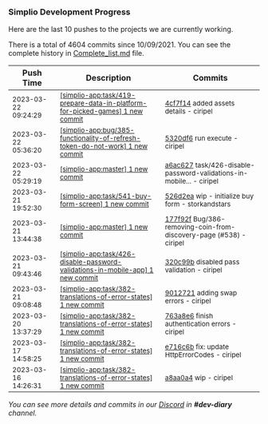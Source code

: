 
### Simplio Development Progress

Here are the last 10 pushes to the projects we are currently working.

There is a total of 4604 commits since 10/09/2021. You can see the complete history in
 [Complete_list.md](Complete_list.md) file.

| Push Time | Description | Commits |
| --- | --- | --- |
| <sub>2023-03-22 09:24:29</sub> | <sub>[[simplio-app:task/419\-prepare\-data\-in\-platform\-for\-picked\-games] 1 new commit](https://github.com/SimplioOfficial/simplio-app/commit/4cf7f14cb5b5e04e7058447cc8aebd203c718ea4)</sub> | <sub>[4cf7f14](https://github.com/SimplioOfficial/simplio-app/commit/4cf7f14cb5b5e04e7058447cc8aebd203c718ea4) added assets details - ciripel</sub> |
| <sub>2023-03-22 05:36:20</sub> | <sub>[[simplio-app:bug/385\-functionality\-of\-refresh\-token\-do\-not\-work] 1 new commit](https://github.com/SimplioOfficial/simplio-app/commit/5320df60445edeb58081f676f22fe12625917f9d)</sub> | <sub>[5320df6](https://github.com/SimplioOfficial/simplio-app/commit/5320df60445edeb58081f676f22fe12625917f9d) run execute - ciripel</sub> |
| <sub>2023-03-22 05:29:19</sub> | <sub>[[simplio-app:master] 1 new commit](https://github.com/SimplioOfficial/simplio-app/commit/a6ac627f404c0c426104124e15f936b006280aed)</sub> | <sub>[a6ac627](https://github.com/SimplioOfficial/simplio-app/commit/a6ac627f404c0c426104124e15f936b006280aed) task/426-disable-password-validations-in-mobile... - ciripel</sub> |
| <sub>2023-03-21 19:52:30</sub> | <sub>[[simplio-app:task/541\-buy\-form\-screen] 1 new commit](https://github.com/SimplioOfficial/simplio-app/commit/526d2eac061b82dd082adf23156c83d6743ac6b3)</sub> | <sub>[526d2ea](https://github.com/SimplioOfficial/simplio-app/commit/526d2eac061b82dd082adf23156c83d6743ac6b3) wip - initialize buy form - storkandstars</sub> |
| <sub>2023-03-21 13:44:38</sub> | <sub>[[simplio-app:master] 1 new commit](https://github.com/SimplioOfficial/simplio-app/commit/177f92f6605a21e1b54c298d4c824cf84dfdf100)</sub> | <sub>[177f92f](https://github.com/SimplioOfficial/simplio-app/commit/177f92f6605a21e1b54c298d4c824cf84dfdf100) Bug/386-removing-coin-from-discovery-page (#538) - ciripel</sub> |
| <sub>2023-03-21 09:43:46</sub> | <sub>[[simplio-app:task/426\-disable\-password\-validations\-in\-mobile\-app] 1 new commit](https://github.com/SimplioOfficial/simplio-app/commit/320c99b16bc538da7ca0a9b4a6a69c9e4e7454c0)</sub> | <sub>[320c99b](https://github.com/SimplioOfficial/simplio-app/commit/320c99b16bc538da7ca0a9b4a6a69c9e4e7454c0) disabled pass validation - ciripel</sub> |
| <sub>2023-03-21 09:08:48</sub> | <sub>[[simplio-app:task/382\-translations\-of\-error\-states] 1 new commit](https://github.com/SimplioOfficial/simplio-app/commit/90127213af8ae3f4223ed2b38f33d884d37ab2e6)</sub> | <sub>[9012721](https://github.com/SimplioOfficial/simplio-app/commit/90127213af8ae3f4223ed2b38f33d884d37ab2e6) adding swap errors - ciripel</sub> |
| <sub>2023-03-20 13:37:29</sub> | <sub>[[simplio-app:task/382\-translations\-of\-error\-states] 1 new commit](https://github.com/SimplioOfficial/simplio-app/commit/763a8e6905c3a2f0fb5c0f968f5f2d7abb8eada5)</sub> | <sub>[763a8e6](https://github.com/SimplioOfficial/simplio-app/commit/763a8e6905c3a2f0fb5c0f968f5f2d7abb8eada5) finish authentication errors - ciripel</sub> |
| <sub>2023-03-17 14:58:25</sub> | <sub>[[simplio-app:task/382\-translations\-of\-error\-states] 1 new commit](https://github.com/SimplioOfficial/simplio-app/commit/e716c6bd8f019061cf720619fd170069cc8a44e7)</sub> | <sub>[e716c6b](https://github.com/SimplioOfficial/simplio-app/commit/e716c6bd8f019061cf720619fd170069cc8a44e7) fix: update HttpErrorCodes - ciripel</sub> |
| <sub>2023-03-16 14:26:31</sub> | <sub>[[simplio-app:task/382\-translations\-of\-error\-states] 1 new commit](https://github.com/SimplioOfficial/simplio-app/commit/a8aa0a4039f60d72950770f339cb1d690ceeded1)</sub> | <sub>[a8aa0a4](https://github.com/SimplioOfficial/simplio-app/commit/a8aa0a4039f60d72950770f339cb1d690ceeded1) wip - ciripel</sub> |

_You can see more details and commits in our [Discord](https://discord.gg/aKhjuwZmdP) in **#dev-diary** channel._
